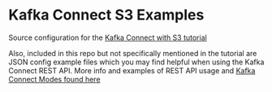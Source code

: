 # Kafka Connect S3 Examples

Source configuration for the [Kafka Connect with S3 tutorial](https://supergloo.com/kafka-connect/kafka-connect-s3-examples/)

Also, included in this repo but not specifically mentioned in the tutorial are JSON config example files which you may find helpful when using the Kafka Connect REST API.  More info and examples of REST API usage and [Kafka Connect Modes found here](https://supergloo.com/kafka-connect/running-kafka-connect-standalone-vs-distributed-mode-examples)
